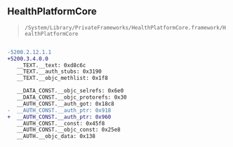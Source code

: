 ## HealthPlatformCore

> `/System/Library/PrivateFrameworks/HealthPlatformCore.framework/HealthPlatformCore`

```diff

-5200.2.12.1.1
+5200.3.4.0.0
   __TEXT.__text: 0xd8c6c
   __TEXT.__auth_stubs: 0x3190
   __TEXT.__objc_methlist: 0x1f8

   __DATA_CONST.__objc_selrefs: 0x6e0
   __DATA_CONST.__objc_protorefs: 0x30
   __AUTH_CONST.__auth_got: 0x18c8
-  __AUTH_CONST.__auth_ptr: 0x918
+  __AUTH_CONST.__auth_ptr: 0x960
   __AUTH_CONST.__const: 0x45f8
   __AUTH_CONST.__objc_const: 0x25e8
   __AUTH.__objc_data: 0x138

```
